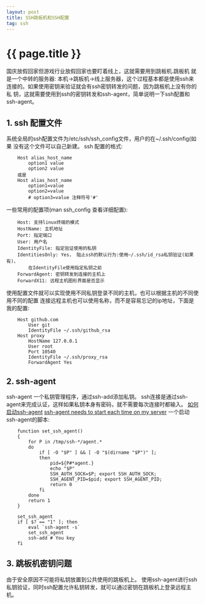 ```yaml
---
layout: post
title: SSH跳板机和SSH配置
tag: ssh
---
```


{{ page.title }}
===============

国庆放假回家但游戏行业放假回家也要盯着线上，这就需要用到跳板机.跳板机
就是一个中转的服务器: 本机->跳板机->线上服务器，这个过程基本都是使用ssh来
连接的。如果使用密钥来验证就会有ssh密钥转发的问题，因为跳板机上没有你的私
钥，这就需要使用到ssh的密钥转发和ssh-agent，简单说明一下ssh配置和ssh-agent。

## 1. ssh 配置文件

系统全局的ssh配置文件为/etc/ssh/ssh_config文件，用户的在~/.ssh/config(如果
没有这个文件可以自己新建。
ssh 配置的格式:

```
    Host alias_host_name
        option1 value
        option2 value
    或是
    Host alias_host_name
        option1=value
        option2=value
        # option3=value 注释符号'#'
```

一些常用的配置项(man ssh_config 查看详细配置):

```
    Host: 支持linux终端的模式
    HostName: 主机地址
    Port: 指定端口
    User: 用户名
    IdentityFile: 指定验证使用的私钥
    IdentitiesOnly: Yes， 阻止ssh的默认行为:使用~/.ssh/id_rsa私钥验证(如果有)，
        在IdentityFile使用指定私钥之前
    ForwardAgent: 密钥转发到连接的主机上
    ForwardX11: 远程主机图形界面是否显示
```

使用配置文件就可以实现使用不同私钥登录不同的主机，也可以根据主机的不同使用不同的配置
连接远程主机也可以使用名称，而不是容易忘记的ip地址，下面是我的配置:

```
    Host github.com
        User git
        IdentityFile ~/.ssh/github_rsa
    Host proxy
        HostName 127.0.0.1
        User root
        Port 10540
        IdentityFile ~/.ssh/proxy_rsa
        ForwardAgent Yes
```

## 2. ssh-agent

ssh-agent 一个私钥管理程序，通过ssh-add添加私钥。
ssh连接是通过ssh-agent来完成认证，这样如果私钥本身有密码，就不需要每次连接时都输入。
[如何启动ssh-agent](http://stackoverflow.com/questions/17846529/could-not-open-a-connection-to-your-authentication-agent)
[ssh-agent needs to start each time on my server](http://serverfault.com/questions/593040/ssh-agent-needs-to-start-each-time-on-my-server)
一个启动ssh-agent的脚本:

```
    function set_ssh_agent()
    {
        for P in /tmp/ssh-*/agent.*
        do  
            if [ -O "$P" ] && [ -O "$(dirname "$P")" ];
            then
                pid=${P#*agent.}
                echo "$P"
                SSH_AUTH_SOCK=$P; export SSH_AUTH_SOCK;
                SSH_AGENT_PID=$pid; export SSH_AGENT_PID;
                return 0
            fi  
        done
        return 1
    }

    set_ssh_agent
    if [ $? == "1" ]; then
        eval `ssh-agent -s`
        set_ssh_agent
        ssh-add # You key
    fi    
```

## 3. 跳板机密钥问题

由于安全原因不可能将私钥放置到公共使用的跳板机上。
使用ssh-agent进行ssh私钥验证，同时ssh配置允许私钥转发，就可以通过密钥在跳板机上登录远程主机。
